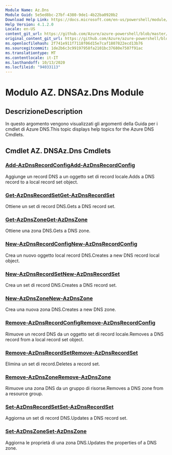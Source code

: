 ```yaml
---
Module Name: Az.Dns
Module Guid: 5e5ed8bc-27bf-4380-9de1-4b22ba0920b2
Download Help Link: https://docs.microsoft.com/en-us/powershell/module/az.dns
Help Version: 4.1.2.0
Locale: en-US
content_git_url: https://github.com/Azure/azure-powershell/blob/master/src/Dns/Dns/help/Az.DNS.md
original_content_git_url: https://github.com/Azure/azure-powershell/blob/master/src/Dns/Dns/help/Az.DNS.md
ms.openlocfilehash: 2f741e911f7118f06d15e7caf1807822ecd13b76
ms.sourcegitcommit: 1de2b6c3c99197958fa2101bc37680e7507f91ac
ms.translationtype: MT
ms.contentlocale: it-IT
ms.lasthandoff: 10/13/2020
ms.locfileid: "94033113"
---
```

# <span data-ttu-id="9fa0e-101">Modulo AZ. DNS</span><span class="sxs-lookup"><span data-stu-id="9fa0e-101">Az.Dns Module</span></span>
## <span data-ttu-id="9fa0e-102">Descrizione</span><span class="sxs-lookup"><span data-stu-id="9fa0e-102">Description</span></span>
<span data-ttu-id="9fa0e-103">In questo argomento vengono visualizzati gli argomenti della Guida per i cmdlet di Azure DNS.</span><span class="sxs-lookup"><span data-stu-id="9fa0e-103">This topic displays help topics for the Azure DNS Cmdlets.</span></span>

## <span data-ttu-id="9fa0e-104">Cmdlet AZ. DNS</span><span class="sxs-lookup"><span data-stu-id="9fa0e-104">Az.Dns Cmdlets</span></span>
### [<span data-ttu-id="9fa0e-105">Add-AzDnsRecordConfig</span><span class="sxs-lookup"><span data-stu-id="9fa0e-105">Add-AzDnsRecordConfig</span></span>](Add-AzDnsRecordConfig.md)
<span data-ttu-id="9fa0e-106">Aggiunge un record DNS a un oggetto set di record locale.</span><span class="sxs-lookup"><span data-stu-id="9fa0e-106">Adds a DNS record to a local record set object.</span></span>

### [<span data-ttu-id="9fa0e-107">Get-AzDnsRecordSet</span><span class="sxs-lookup"><span data-stu-id="9fa0e-107">Get-AzDnsRecordSet</span></span>](Get-AzDnsRecordSet.md)
<span data-ttu-id="9fa0e-108">Ottiene un set di record DNS.</span><span class="sxs-lookup"><span data-stu-id="9fa0e-108">Gets a DNS record set.</span></span>

### [<span data-ttu-id="9fa0e-109">Get-AzDnsZone</span><span class="sxs-lookup"><span data-stu-id="9fa0e-109">Get-AzDnsZone</span></span>](Get-AzDnsZone.md)
<span data-ttu-id="9fa0e-110">Ottiene una zona DNS.</span><span class="sxs-lookup"><span data-stu-id="9fa0e-110">Gets a DNS zone.</span></span>

### [<span data-ttu-id="9fa0e-111">New-AzDnsRecordConfig</span><span class="sxs-lookup"><span data-stu-id="9fa0e-111">New-AzDnsRecordConfig</span></span>](New-AzDnsRecordConfig.md)
<span data-ttu-id="9fa0e-112">Crea un nuovo oggetto local record DNS.</span><span class="sxs-lookup"><span data-stu-id="9fa0e-112">Creates a new DNS record local object.</span></span>

### [<span data-ttu-id="9fa0e-113">New-AzDnsRecordSet</span><span class="sxs-lookup"><span data-stu-id="9fa0e-113">New-AzDnsRecordSet</span></span>](New-AzDnsRecordSet.md)
<span data-ttu-id="9fa0e-114">Crea un set di record DNS.</span><span class="sxs-lookup"><span data-stu-id="9fa0e-114">Creates a DNS record set.</span></span>

### [<span data-ttu-id="9fa0e-115">New-AzDnsZone</span><span class="sxs-lookup"><span data-stu-id="9fa0e-115">New-AzDnsZone</span></span>](New-AzDnsZone.md)
<span data-ttu-id="9fa0e-116">Crea una nuova zona DNS.</span><span class="sxs-lookup"><span data-stu-id="9fa0e-116">Creates a new DNS zone.</span></span>

### [<span data-ttu-id="9fa0e-117">Remove-AzDnsRecordConfig</span><span class="sxs-lookup"><span data-stu-id="9fa0e-117">Remove-AzDnsRecordConfig</span></span>](Remove-AzDnsRecordConfig.md)
<span data-ttu-id="9fa0e-118">Rimuove un record DNS da un oggetto set di record locale.</span><span class="sxs-lookup"><span data-stu-id="9fa0e-118">Removes a DNS record from a local record set object.</span></span>

### [<span data-ttu-id="9fa0e-119">Remove-AzDnsRecordSet</span><span class="sxs-lookup"><span data-stu-id="9fa0e-119">Remove-AzDnsRecordSet</span></span>](Remove-AzDnsRecordSet.md)
<span data-ttu-id="9fa0e-120">Elimina un set di record.</span><span class="sxs-lookup"><span data-stu-id="9fa0e-120">Deletes a record set.</span></span>

### [<span data-ttu-id="9fa0e-121">Remove-AzDnsZone</span><span class="sxs-lookup"><span data-stu-id="9fa0e-121">Remove-AzDnsZone</span></span>](Remove-AzDnsZone.md)
<span data-ttu-id="9fa0e-122">Rimuove una zona DNS da un gruppo di risorse.</span><span class="sxs-lookup"><span data-stu-id="9fa0e-122">Removes a DNS zone from a resource group.</span></span>

### [<span data-ttu-id="9fa0e-123">Set-AzDnsRecordSet</span><span class="sxs-lookup"><span data-stu-id="9fa0e-123">Set-AzDnsRecordSet</span></span>](Set-AzDnsRecordSet.md)
<span data-ttu-id="9fa0e-124">Aggiorna un set di record DNS.</span><span class="sxs-lookup"><span data-stu-id="9fa0e-124">Updates a DNS record set.</span></span>

### [<span data-ttu-id="9fa0e-125">Set-AzDnsZone</span><span class="sxs-lookup"><span data-stu-id="9fa0e-125">Set-AzDnsZone</span></span>](Set-AzDnsZone.md)
<span data-ttu-id="9fa0e-126">Aggiorna le proprietà di una zona DNS.</span><span class="sxs-lookup"><span data-stu-id="9fa0e-126">Updates the properties of a DNS zone.</span></span>

